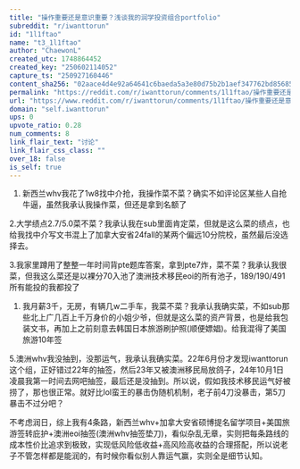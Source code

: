 ```yaml
---
title: "操作重要还是意识重要？浅谈我的润学投资组合portfolio"
subreddit: "r/iwanttorun"
id: "1l1ftao"
name: "t3_1l1ftao"
author: "ChaewonL"
created_utc: 1748864452
created_key: "250602114052"
capture_ts: "250927160446"
content_sha256: "02aace4d4e92a64641c6baeda5a3e80d75b2b1aef347762bd8568525a2e9a557"
permalink: "https://reddit.com/r/iwanttorun/comments/1l1ftao/操作重要还是意识重要浅谈我的润学投资组合portfolio/"
url: "https://www.reddit.com/r/iwanttorun/comments/1l1ftao/操作重要还是意识重要浅谈我的润学投资组合portfolio/"
domain: "self.iwanttorun"
ups: 0
upvote_ratio: 0.28
num_comments: 8
link_flair_text: "讨论"
link_flair_css_class: ""
over_18: false
is_self: true
---
```


1.  新西兰whv我花了1w8找中介抢，我操作菜不菜？确实不如评论区某些人自抢牛逼，虽然我承认我操作菜，但还是拿到名额了

2.大学绩点2.7/5.0菜不菜？我承认我在sub里面肯定菜，但就是这么菜的绩点，也给我找中介写文书混上了加拿大安省24fall的某两个偏远10分院校，虽然最后没选择去。

3.我家里蹲用了整整一年时间背pte题库答案，拿到pte7炸，菜不菜？我承认我很菜，但我这么菜还是以裸分70入池了澳洲技术移民eoi的所有池子，189/190/491所有能投的我都投了

1.  我月薪3千，无房，有辆几w二手车，我菜不菜？我承认我确实菜，不如sub那些北上广几百上千万身价的小姐少爷，但就是这么菜的资产背景，也是给我包装文书，再加上之前刻意去韩国日本旅游刷护照(顺便嫖娼)。给我混得了美国旅游10年签

5.澳洲whv我没抽到，没那运气，我承认我确实菜。22年6月份才发现iwanttorun这个组，正好错过22年的抽签，然后23年又被澳洲移民局放鸽子，24年10月1日凌晨我第一时间去网吧抽签，最后还是没抽到。所以说，假如我技术移民运气好被捞了，那也很正常。就好比lol蛮王的暴击伪随机机制，老子前4刀没暴击，第5刀暴击不过分吧？

不考虑润日，综上我有4条路，新西兰whv+加拿大安省硕博提名留学项目+美国旅游签转庇护+澳洲eoi抽签(澳洲whv抽签垫刀)，看似杂乱无章，实则把每条路线的成本性价比追求到极致，实现低风险低收益+高风险高收益的合理搭配，所以说老子不管怎样都是能润的，有时候你看似别人靠运气赢，实则全是细节认知。
